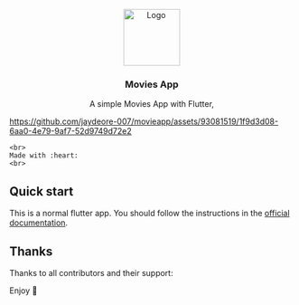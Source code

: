 <p align="center">
  <a href="https://flutter.io/">
    <img src="https://storage.googleapis.com/cms-storage-bucket/6a07d8a62f4308d2b854.svg" alt="Logo" width=100>
  </a>

  <h3 align="center">Movies App</h3>

  <p align="center">
    A simple Movies App with Flutter,
    
https://github.com/jaydeore-007/movieapp/assets/93081519/1f9d3d08-6aa0-4e79-9af7-52d9749d72e2


    <br>
    Made with :heart: 
    <br>
  </p>
</p>

## Quick start

This is a normal flutter app. You should follow the instructions in the [official documentation](https://flutter.io/docs/get-started/install).

## Thanks

Thanks to all contributors and their support:

Enjoy :metal:

